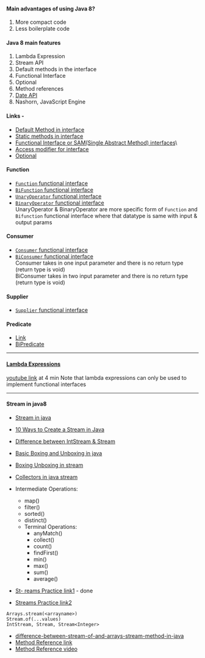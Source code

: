 #### Main advantages of using Java 8?
1. More compact code
2. Less boilerplate code

#### Java 8 main features
1. Lambda Expression
2. Stream API
3. Default methods in the interface 
4. Functional Interface
5. Optional
6. Method references
7. [Date API](https://www.youtube.com/watch?v=9hUEiu_Ts68&ab_channel=CodeWithZ)
8. Nashorn, JavaScript Engine

#### Links -
* [Default Method in interface](https://www.geeksforgeeks.org/default-methods-java/)
* [Static methods in interface](https://www.geeksforgeeks.org/static-method-in-interface-in-java/?ref=gcse)
* [Functional Interface or SAM(Single Abstract Method) interfaces](https://www.geeksforgeeks.org/functional-interfaces-java/?ref=gcse)\
* [Access modifier for interface](https://www.geeksforgeeks.org/access-modifiers-for-classes-or-interfaces-in-java/?ref=rp)
* [Optional](https://www.geeksforgeeks.org/java-8-optional-class/)

#### Function
* [`Function` functional interface](https://www.geeksforgeeks.org/function-interface-in-java-with-examples/?ref=gcse)
* [`BiFunction` functional interface](https://www.geeksforgeeks.org/java-bifunction-interface-methods-apply-and-addthen/?ref=gcse)
* [`UnaryOperator` functional interface](https://www.geeksforgeeks.org/unaryoperator-interface-in-java/?ref=gcse)
* [`BinaryOperator` functional interface](https://www.geeksforgeeks.org/binaryoperator-interface-in-java/?ref=gcse)\
  UnaryOperator & BinaryOperator are more specific form of `Function` and `Bifunction` functional interface where that datatype is same with input & output params

#### Consumer 
* [`Consumer` functional interface](https://www.geeksforgeeks.org/java-8-consumer-interface-in-java-with-examples/?ref=gcse)
* [`BiConsumer` functional interface](https://www.geeksforgeeks.org/java-8-biconsumer-interface-in-java-with-examples/?ref=gcse)\
   Consumer takes in one input parameter and there is no return type (return type is void)\
   BiConsumer takes in two input parameter and there is no return type (return type is void)

#### Supplier
* [`Supplier` functional interface](https://www.geeksforgeeks.org/supplier-interface-in-java-with-examples/?ref=gcse)

#### Predicate
* [Link](https://www.geeksforgeeks.org/java-8-predicate-with-examples/?ref=gcse)
* [BiPredicate]()

----

#### [Lambda Expressions](https://www.geeksforgeeks.org/lambda-expressions-java-8/?ref=gcse)
[youtube link](https://www.youtube.com/watch?v=oUdENE7ljjw&ab_channel=CodeDecode) at 4 min
Note that lambda expressions can only be used to implement functional interfaces

----

#### Stream in java8
* [Stream in java](https://www.geeksforgeeks.org/stream-in-java/)
* [10 Ways to Create a Stream in Java](https://www.geeksforgeeks.org/10-ways-to-create-a-stream-in-java/?ref=gcse)
* [Difference between IntStream & Stream<Integer>](https://stackoverflow.com/questions/64974871/what-is-the-difference-between-intstream-and-streaminteger#:~:text=on%20this%20post.-,What%20is%20the%20difference%20between%20both%3F,of%20methods%20in%20the%20javadoc.)
* [Basic Boxing and Unboxing in java](https://www.geeksforgeeks.org/autoboxing-unboxing-java/)
* [Boxing Unboxing in stream](https://www.geeksforgeeks.org/intstream-boxed-java/?ref=gcse)
* [Collectors in java stream](https://www.geeksforgeeks.org/java-collectors/?ref=gcse)

* Intermediate Operations:
     - map()
     - filter()
     - sorted()
     - distinct()
   * Terminal Operations:
     - anyMatch()
     - collect()
     - count()
     - findFirst()
     - min()
     - max()
     - sum()
     - average()
* [St- reams Practice link1](https://www.java67.com/2014/04/java-8-stream-examples-and-tutorial.html) - done
* [Streams Practice link2](https://blog.devgenius.io/15-practical-exercises-help-you-master-java-stream-api-3f9c86b1cf82)
 ```
Arrays.stream(<arrayname>)
Stream.of(...values)
IntStream, Stream, Stream<Integer>
```
* [difference-between-stream-of-and-arrays-stream-method-in-java](https://www.geeksforgeeks.org/difference-between-stream-of-and-arrays-stream-method-in-java/?ref=rp)
* [Method Reference link](https://www.geeksforgeeks.org/method-references-in-java-with-examples/?ref=gcse)
* [Method Reference video](https://www.youtube.com/watch?v=5rbdwovjbw4&ab_channel=JavaTechie)
